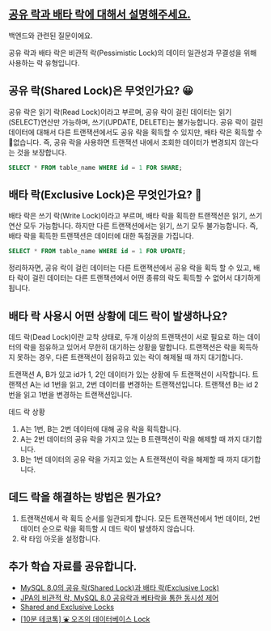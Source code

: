 ## [공유 락과 배타 락에 대해서 설명해주세요.](https://www.maeil-mail.kr/question/80)

백엔드와 관련된 질문이에요.

공유 락과 배타 락은 비관적 락(Pessimistic Lock)의 데이터 일관성과 무결성을 위해 사용하는 락 유형입니다.

## 공유 락(Shared Lock)은 무엇인가요? 😀

공유 락은 읽기 락(Read Lock)이라고 부르며, 공유 락이 걸린 데이터는 읽기(SELECT)연산만 가능하며, 쓰기(UPDATE, DELETE)는 불가능합니다. 공유 락이 걸린 데이터에 대해서 다른 트랜잭션에서도 공유 락을 획득할 수 있지만, 배타 락은 획득할 수 없습니다. 즉, 공유 락을 사용하면 트랜잭션 내에서 조회한 데이터가 변경되지 않는다는 것을 보장합니다.

```sql
SELECT * FROM table_name WHERE id = 1 FOR SHARE;
```

## 배타 락(Exclusive Lock)은 무엇인가요? 🤔

배타 락은 쓰기 락(Write Lock)이라고 부르며, 배타 락을 획득한 트랜잭션은 읽기, 쓰기 연산 모두 가능합니다. 하지만 다른 트랜잭션에서는 읽기, 쓰기 모두 불가능합니다. 즉, 배타 락을 획득한 트랜잭션은 데이터에 대한 독점권을 가집니다.

```sql
SELECT * FROM table_name WHERE id = 1 FOR UPDATE;
```

정리하자면, 공유 락이 걸린 데이터는 다른 트랜잭션에서 공유 락을 획득 할 수 있고, 배타 락이 걸린 데이터는 다른 트랜잭션에서 어떤 종류의 락도 획득할 수 없어서 대기하게 됩니다.

## 배타 락 사용시 어떤 상황에 데드 락이 발생하나요?

데드 락(Dead Lock)이란 교착 상태로, 두개 이상의 트랜잭션이 서로 필요로 하는 데이터의 락을 점유하고 있어서 무한히 대기하는 상황을 말합니다. 트랜잭션은 락을 획득하지 못하는 경우, 다른 트랜잭션이 점유하고 있는 락이 해제될 때 까지 대기합니다.

트랜잭션 A, B가 있고 id가 1, 2인 데이터가 있는 상황에 두 트랜잭션이 시작합니다. 트랜잭션 A는 id 1번을 읽고, 2번 데이터를 변경하는 트랜잭션입니다. 트랜잭션 B는 id 2번을 읽고 1번을 변경하는 트랜잭션입니다.

데드 락 상황

1. A는 1번, B는 2번 데이터에 대해 공유 락을 획득합니다.
2. A는 2번 데이터의 공유 락을 가지고 있는 B 트랜잭션이 락을 해제할 때 까지 대기합니다.
3. B는 1번 데이터의 공유 락을 가지고 있는 A 트랜잭션이 락을 해제할 때 까지 대기합니다.

## 데드 락을 해결하는 방법은 뭔가요?

1. 트랜잭션에서 락 획득 순서를 일관되게 합니다. 모든 트랜잭션에서 1번 데이터, 2번 데이터 순으로 락을 획득할 시 데드 락이 발생하지 않습니다.
2. 락 타임 아웃을 설정합니다.

## 추가 학습 자료를 공유합니다.

- [MySQL 8.0의 공유 락(Shared Lock)과 배타 락(Exclusive Lock)](https://hudi.blog/mysql-8.0-shared-lock-and-exclusive-lock/)
- [JPA의 비관적 락, MySQL 8.0 공유락과 베타락을 통한 동시성 제어](https://haon.blog/haon/jpa/pemistic-lock/)
- [Shared and Exclusive Locks](https://dev.mysql.com/doc/refman/8.0/en/innodb-locking.html#innodb-shared-exclusive-locks)
- [[10분 테코톡] ⛲️ 오즈의 데이터베이스 Lock](https://youtu.be/onBpJRDSZGA?si=UmGmBkVKYKO6-nsS)